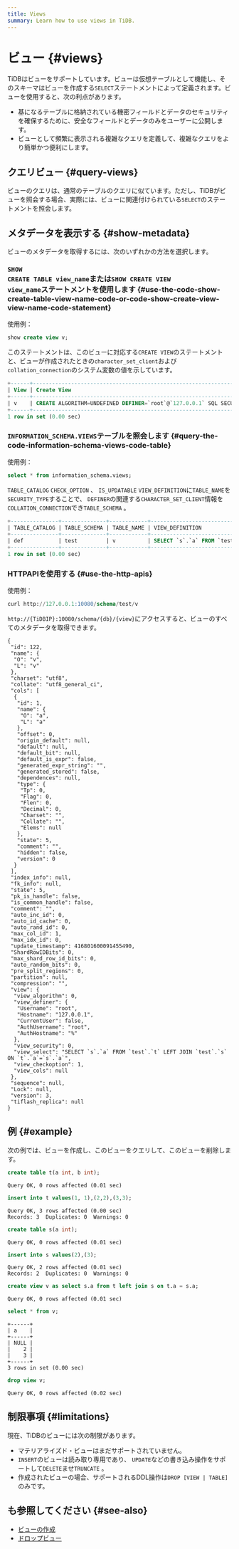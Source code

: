 ```yaml
---
title: Views
summary: Learn how to use views in TiDB.
---
```


# ビュー {#views}

TiDBはビューをサポートしています。ビューは仮想テーブルとして機能し、そのスキーマはビューを作成する`SELECT`ステートメントによって定義されます。ビューを使用すると、次の利点があります。

-   基になるテーブルに格納されている機密フィールドとデータのセキュリティを確保するために、安全なフィールドとデータのみをユーザーに公開します。
-   ビューとして頻繁に表示される複雑なクエリを定義して、複雑なクエリをより簡単かつ便利にします。

## クエリビュー {#query-views}

ビューのクエリは、通常のテーブルのクエリに似ています。ただし、TiDBがビューを照会する場合、実際には、ビューに関連付けられている`SELECT`のステートメントを照会します。

## メタデータを表示する {#show-metadata}

ビューのメタデータを取得するには、次のいずれかの方法を選択します。

### <code>SHOW CREATE TABLE view_name</code>または<code>SHOW CREATE VIEW view_name</code>ステートメントを使用します {#use-the-code-show-create-table-view-name-code-or-code-show-create-view-view-name-code-statement}

使用例：


```sql
show create view v;
```

このステートメントは、このビューに対応する`CREATE VIEW`のステートメントと、ビューが作成されたときの`character_set_client`および`collation_connection`のシステム変数の値を示しています。

```sql
+------+---------------------------------------------------------------------------------------------------------------------------------------------------------------------+----------------------+----------------------+
| View | Create View                                                                                                                                                         | character_set_client | collation_connection |
+------+---------------------------------------------------------------------------------------------------------------------------------------------------------------------+----------------------+----------------------+
| v    | CREATE ALGORITHM=UNDEFINED DEFINER=`root`@`127.0.0.1` SQL SECURITY DEFINER VIEW `v` (`a`) AS SELECT `s`.`a` FROM `test`.`t` LEFT JOIN `test`.`s` ON `t`.`a`=`s`.`a` | utf8                 | utf8_general_ci      |
+------+---------------------------------------------------------------------------------------------------------------------------------------------------------------------+----------------------+----------------------+
1 row in set (0.00 sec)
```

### <code>INFORMATION_SCHEMA.VIEWS</code>テーブルを照会します {#query-the-code-information-schema-views-code-table}

使用例：


```sql
select * from information_schema.views;
```

`TABLE_CATALOG` `CHECK_OPTION` 、 `IS_UPDATABLE` `VIEW_DEFINITION`に`TABLE_NAME`を`SECURITY_TYPE`することで、 `DEFINER`の関連する`CHARACTER_SET_CLIENT`情報を`COLLATION_CONNECTION`でき`TABLE_SCHEMA` 。

```sql
+---------------+--------------+------------+------------------------------------------------------------------------+--------------+--------------+----------------+---------------+----------------------+----------------------+
| TABLE_CATALOG | TABLE_SCHEMA | TABLE_NAME | VIEW_DEFINITION                                                        | CHECK_OPTION | IS_UPDATABLE | DEFINER        | SECURITY_TYPE | CHARACTER_SET_CLIENT | COLLATION_CONNECTION |
+---------------+--------------+------------+------------------------------------------------------------------------+--------------+--------------+----------------+---------------+----------------------+----------------------+
| def           | test         | v          | SELECT `s`.`a` FROM `test`.`t` LEFT JOIN `test`.`s` ON `t`.`a`=`s`.`a` | CASCADED     | NO           | root@127.0.0.1 | DEFINER       | utf8                 | utf8_general_ci      |
+---------------+--------------+------------+------------------------------------------------------------------------+--------------+--------------+----------------+---------------+----------------------+----------------------+
1 row in set (0.00 sec)
```

### HTTPAPIを使用する {#use-the-http-apis}

使用例：


```sql
curl http://127.0.0.1:10080/schema/test/v
```

`http://{TiDBIP}:10080/schema/{db}/{view}`にアクセスすると、ビューのすべてのメタデータを取得できます。

```
{
 "id": 122,
 "name": {
  "O": "v",
  "L": "v"
 },
 "charset": "utf8",
 "collate": "utf8_general_ci",
 "cols": [
  {
   "id": 1,
   "name": {
    "O": "a",
    "L": "a"
   },
   "offset": 0,
   "origin_default": null,
   "default": null,
   "default_bit": null,
   "default_is_expr": false,
   "generated_expr_string": "",
   "generated_stored": false,
   "dependences": null,
   "type": {
    "Tp": 0,
    "Flag": 0,
    "Flen": 0,
    "Decimal": 0,
    "Charset": "",
    "Collate": "",
    "Elems": null
   },
   "state": 5,
   "comment": "",
   "hidden": false,
   "version": 0
  }
 ],
 "index_info": null,
 "fk_info": null,
 "state": 5,
 "pk_is_handle": false,
 "is_common_handle": false,
 "comment": "",
 "auto_inc_id": 0,
 "auto_id_cache": 0,
 "auto_rand_id": 0,
 "max_col_id": 1,
 "max_idx_id": 0,
 "update_timestamp": 416801600091455490,
 "ShardRowIDBits": 0,
 "max_shard_row_id_bits": 0,
 "auto_random_bits": 0,
 "pre_split_regions": 0,
 "partition": null,
 "compression": "",
 "view": {
  "view_algorithm": 0,
  "view_definer": {
   "Username": "root",
   "Hostname": "127.0.0.1",
   "CurrentUser": false,
   "AuthUsername": "root",
   "AuthHostname": "%"
  },
  "view_security": 0,
  "view_select": "SELECT `s`.`a` FROM `test`.`t` LEFT JOIN `test`.`s` ON `t`.`a`=`s`.`a`",
  "view_checkoption": 1,
  "view_cols": null
 },
 "sequence": null,
 "Lock": null,
 "version": 3,
 "tiflash_replica": null
}
```

## 例 {#example}

次の例では、ビューを作成し、このビューをクエリして、このビューを削除します。


```sql
create table t(a int, b int);
```

```
Query OK, 0 rows affected (0.01 sec)
```


```sql
insert into t values(1, 1),(2,2),(3,3);
```

```
Query OK, 3 rows affected (0.00 sec)
Records: 3  Duplicates: 0  Warnings: 0
```


```sql
create table s(a int);
```

```
Query OK, 0 rows affected (0.01 sec)
```


```sql
insert into s values(2),(3);
```

```
Query OK, 2 rows affected (0.01 sec)
Records: 2  Duplicates: 0  Warnings: 0
```


```sql
create view v as select s.a from t left join s on t.a = s.a;
```

```
Query OK, 0 rows affected (0.01 sec)
```


```sql
select * from v;
```

```
+------+
| a    |
+------+
| NULL |
|    2 |
|    3 |
+------+
3 rows in set (0.00 sec)
```


```sql
drop view v;
```

```
Query OK, 0 rows affected (0.02 sec)
```

## 制限事項 {#limitations}

現在、TiDBのビューには次の制限があります。

-   マテリアライズド・ビューはまだサポートされていません。
-   `INSERT`のビューは読み取り専用であり、 `UPDATE`などの書き込み操作をサポートして`DELETE`ませ`TRUNCATE` 。
-   作成されたビューの場合、サポートされるDDL操作は`DROP [VIEW | TABLE]`のみです。

## も参照してください {#see-also}

-   [ビューの作成](/sql-statements/sql-statement-create-view.md)
-   [ドロップビュー](/sql-statements/sql-statement-drop-view.md)
